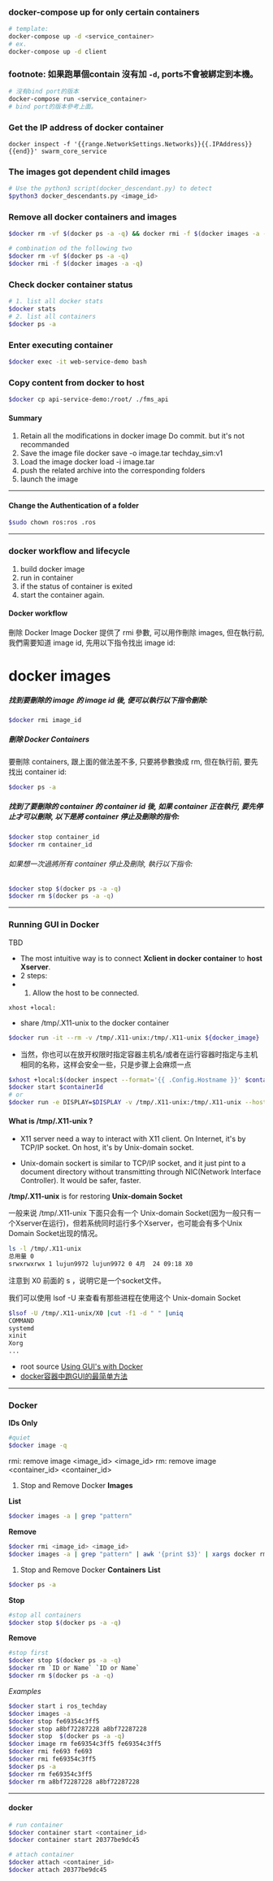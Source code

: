 
### docker-compose up for only certain containers
```sh
# template: 
docker-compose up -d <service_container>
# ex. 
docker-compose up -d client
```
### footnote: 如果跑單個contain 沒有加 `-d`, ports不會被綁定到本機。
```sh 
# 沒有bind port的版本
docker-compose run <service_container>
# bind port的版本參考上面。
```


### Get the IP address of docker container
```
docker inspect -f '{{range.NetworkSettings.Networks}}{{.IPAddress}}{{end}}' swarm_core_service
```


### The images got dependent child images
```sh
# Use the python3 script(docker_descendant.py) to detect
$python3 docker_descendants.py <image_id> 
```



### Remove all docker containers and images
```sh
$docker rm -vf $(docker ps -a -q) && docker rmi -f $(docker images -a -q)

# combination od the following two
$docker rm -vf $(docker ps -a -q) 
$docker rmi -f $(docker images -a -q) 
```


### Check docker container status
```sh
# 1. list all docker stats
$docker stats
# 2. list all containers 
$docker ps -a
```

### Enter executing container
```sh
$docker exec -it web-service-demo bash
```

### Copy content from docker to host 
```sh
$docker cp api-service-demo:/root/ ./fms_api
```

#### Summary 
1. Retain all the modifications in docker image 
Do commit. but it's not recommanded
2. Save the image file
docker save -o image.tar techday_sim:v1
3. Load the image
docker load -i image.tar
4. push the related archive into the corresponding folders
5. launch the image

---

#### Change the Authentication of a folder
```sh
$sudo chown ros:ros .ros
```
---

### docker workflow and lifecycle 
1. build docker image
2. run in container
3. if the status of container is exited
4. start the container again.

#### Docker workflow
刪除 Docker Image
Docker 提供了 rmi 參數, 可以用作刪除 images, 但在執行前, 我們需要知道 image id, 先用以下指令找出 image id:

# docker images
##### 找到要刪除的 image 的 image id 後, 便可以執行以下指令刪除:
```sh
$docker rmi image_id
```
##### 刪除 Docker Containers
要刪除 containers, 跟上面的做法差不多, 只要將參數換成 rm, 但在執行前, 要先找出 container id:
```sh
$docker ps -a
```
##### 找到了要刪除的 container 的 container id 後, 如果 container 正在執行, 要先停止才可以刪除, 以下是將 container 停止及刪除的指令:
```sh
$docker stop container_id
$docker rm container_id
```

###### 如果想一次過將所有 container 停止及刪除, 執行以下指令:
```sh
$docker stop $(docker ps -a -q)
$docker rm $(docker ps -a -q)
```

---

### Running GUI in Docker
TBD

* The most intuitive way is to connect **Xclient in docker container** to **host Xserver**.
* 2 steps:
* 1. Allow the host to be connected. 
```
xhost +local:
```
* share /tmp/.X11-unix to the docker container
```sh
$docker run -it --rm -v /tmp/.X11-unix:/tmp/.X11-unix ${docker_image}
```

* 当然，你也可以在放开权限时指定容器主机名/或者在运行容器时指定与主机相同的名称，这样会安全一些，只是步骤上会麻烦一点
```sh
$xhost +local:$(docker inspect --format='{{ .Config.Hostname }}' $containerId)
$docker start $containerId
# or 
$docker run -e DISPLAY=$DISPLAY -v /tmp/.X11-unix:/tmp/.X11-unix --hostname=$HOSTNAME -v $HOME/.Xauthority:/root/.Xauthority -it --rm ${docker_image}
```

#### What is **/tmp/.X11-unix** ?
- X11 server need a way to interact with X11 client. On Internet, it's by TCP/IP socket. On host, it's by Unix-domain socket.

- Unix-domain sockert is similar to TCP/IP socket, and it just pint to a document directory without transmitting through NIC(Network Interface Controller). It would be safer, faster.

**/tmp/.X11-unix** is for restoring **Unix-domain Socket**

一般来说 /tmp/.X11-unix 下面只会有一个 Unix-domain Socket(因为一般只有一个Xserver在运行)，但若系统同时运行多个Xserver，也可能会有多个Unix Domain Socket出现的情况。

```sh
ls -l /tmp/.X11-unix
总用量 0
srwxrwxrwx 1 lujun9972 lujun9972 0 4月  24 09:18 X0
```
注意到 X0 前面的 s ，说明它是一个socket文件。

我们可以使用 lsof -U 来查看有那些进程在使用这个 Unix-domain Socket

```sh
$lsof -U /tmp/.X11-unix/X0 |cut -f1 -d " " |uniq
COMMAND
systemd
xinit
Xorg
...
```

* root source [Using GUI's with Docker](http://wiki.ros.org/docker/Tutorials/GUI)
* [docker容器中跑GUI的最简单方法](http://blog.lujun9972.win/blog/2018/04/24/docker%E5%AE%B9%E5%99%A8%E4%B8%AD%E8%B7%91gui%E7%9A%84%E6%9C%80%E7%AE%80%E5%8D%95%E6%96%B9%E6%B3%95/index.html)

---

### Docker 
**IDs Only**
```sh
#quiet
$docker image -q
```
rmi: remove image <image_id> <image_id>
rm:  remove image <container_id> <container_id>


1. Stop and Remove Docker **Images**

**List**
```sh
$docker images -a | grep "pattern"
``` 

**Remove**
```sh
$docker rmi <image_id> <image_id>
$docker images -a | grep "pattern" | awk '{print $3}' | xargs docker rmi 
``` 

1. Stop and Remove Docker **Containers** 
**List**
```sh
$docker ps -a
``` 

**Stop**
```sh
#stop all containers
$docker stop $(docker ps -a -q)
```

**Remove**
```sh
#stop first
$docker stop $(docker ps -a -q)
$docker rm `ID or Name` `ID or Name` 
$docker rm $(docker ps -a -q) 
``` 

*Examples*
```sh
$docker start i ros_techday
$docker images -a
$docker stop fe69354c3ff5
$docker stop a8bf72287228 a8bf72287228
$docker stop  $(docker ps -a -q)
$docker image rm fe69354c3ff5 fe69354c3ff5
$docker rmi fe693 fe693
$docker rmi fe69354c3ff5
$docker ps -a
$docker rm fe69354c3ff5
$docker rm a8bf72287228 a8bf72287228
```

---

#### docker
```sh
# run container 
$docker container start <container_id> 
$docker container start 20377be9dc45

# attach container 
$docker attach <container_id> 
$docker attach 20377be9dc45
```


